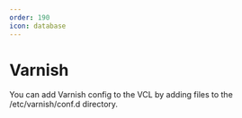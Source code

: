 ```yaml
---
order: 190
icon: database
---
```


# Varnish

You can add Varnish config to the VCL by adding files to the /etc/varnish/conf.d directory.
